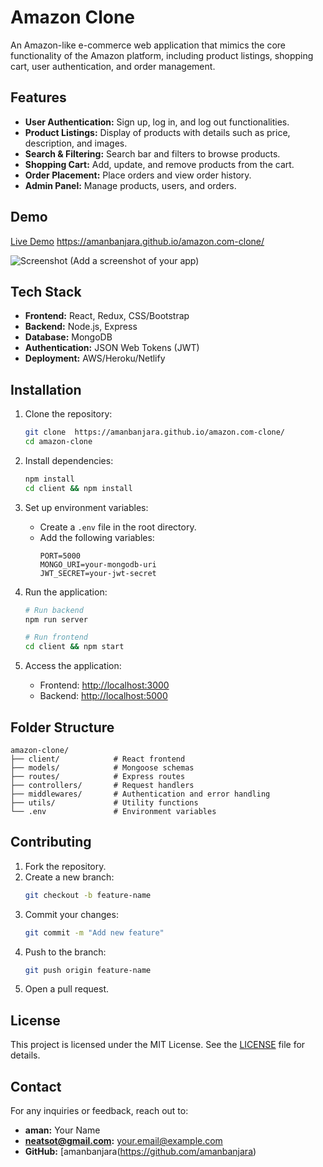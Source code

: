 # Amazon Clone
   
An Amazon-like e-commerce web application that mimics the core functionality of the Amazon platform, including product listings, shopping cart, user authentication, and order management.

## Features      

- **User Authentication:** Sign up, log in, and log out functionalities. 
- **Product Listings:** Display of products with details such as price, description, and images.
- **Search & Filtering:** Search bar and filters to browse products.
- **Shopping Cart:** Add, update, and remove products from the cart.
- **Order Placement:** Place orders and view order history.
- **Admin Panel:** Manage products, users, and orders.
 
## Demo  

[Live Demo](#)  https://amanbanjara.github.io/amazon.com-clone/

![Screenshot](screenshot.png) (Add a screenshot of your app)

## Tech Stack

- **Frontend:** React, Redux, CSS/Bootstrap
- **Backend:** Node.js, Express
- **Database:** MongoDB
- **Authentication:** JSON Web Tokens (JWT)
- **Deployment:** AWS/Heroku/Netlify

## Installation

1. Clone the repository:
   ```bash
   git clone  https://amanbanjara.github.io/amazon.com-clone/
   cd amazon-clone
   ```

2. Install dependencies:
   ```bash
   npm install
   cd client && npm install
   ```

3. Set up environment variables:
   - Create a `.env` file in the root directory.
   - Add the following variables:
     ```env
     PORT=5000
     MONGO_URI=your-mongodb-uri
     JWT_SECRET=your-jwt-secret
     ```

4. Run the application:
   ```bash
   # Run backend
   npm run server

   # Run frontend
   cd client && npm start
   ```

5. Access the application:
   - Frontend: [http://localhost:3000](http://localhost:3000)
   - Backend: [http://localhost:5000](http://localhost:5000)

## Folder Structure

```
amazon-clone/
├── client/            # React frontend
├── models/            # Mongoose schemas
├── routes/            # Express routes
├── controllers/       # Request handlers
├── middlewares/       # Authentication and error handling
├── utils/             # Utility functions
└── .env               # Environment variables
```

## Contributing

1. Fork the repository.
2. Create a new branch:
   ```bash
   git checkout -b feature-name
   ```
3. Commit your changes:
   ```bash
   git commit -m "Add new feature"
   ```
4. Push to the branch:
   ```bash
   git push origin feature-name
   ```
5. Open a pull request.

## License

This project is licensed under the MIT License. See the [LICENSE](LICENSE) file for details.

## Contact

For any inquiries or feedback, reach out to:
- **aman:** Your Name
- **neatsot@gmail.com:** your.email@example.com
- **GitHub:** [amanbanjara(https://github.com/amanbanjara)
